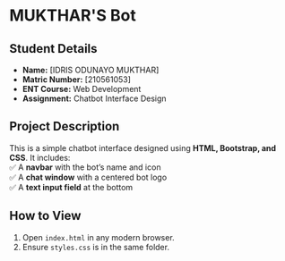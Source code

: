 # MUKTHAR'S  Bot 

## Student Details
- **Name:** [IDRIS ODUNAYO MUKTHAR]  
- **Matric Number:** [210561053]  
- **ENT Course:** Web Development  
- **Assignment:** Chatbot Interface Design  

## Project Description
This is a simple chatbot interface designed using **HTML, Bootstrap, and CSS**. It includes:  
✅ A **navbar** with the bot’s name and icon  
✅ A **chat window** with a centered bot logo  
✅ A **text input field** at the bottom 

## How to View  
1. Open `index.html` in any modern browser.  
2. Ensure `styles.css` is in the same folder.  

